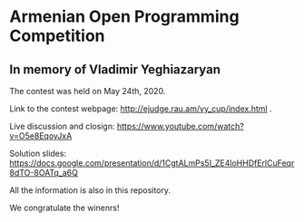 # Armenian Open Programming Competition
## In memory of Vladimir Yeghiazaryan

The contest was held on May 24th, 2020.

Link to the contest webpage: http://ejudge.rau.am/vy_cup/index.html .

Live discussion and closign: https://www.youtube.com/watch?v=O5e8EqoyJxA

Solution slides: https://docs.google.com/presentation/d/1CgtALmPs5I_ZE4loHHDfErlCuFeqr8dTO-8OATq_a6Q

All the information is also in this repository.

We congratulate the winenrs!
